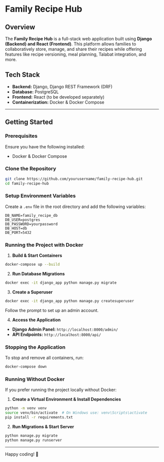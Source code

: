 # Family Recipe Hub

## Overview
The **Family Recipe Hub** is a full-stack web application built using **Django (Backend) and React (Frontend)**. This platform allows families to collaboratively store, manage, and share their recipes while offering features like recipe versioning, meal planning, Talabat integration, and more.

## Tech Stack
- **Backend:** Django, Django REST Framework (DRF)
- **Database:** PostgreSQL
- **Frontend:** React (to be developed separately)
- **Containerization:** Docker & Docker Compose

---

## Getting Started

### Prerequisites
Ensure you have the following installed:
- Docker & Docker Compose

### Clone the Repository
```bash
git clone https://github.com/yourusername/family-recipe-hub.git
cd family-recipe-hub
```

### Setup Environment Variables
Create a `.env` file in the root directory and add the following variables:
```
DB_NAME=family_recipe_db
DB_USER=postgres
DB_PASSWORD=yourpassword
DB_HOST=db
DB_PORT=5432
```

### Running the Project with Docker
1. **Build & Start Containers**
```bash
docker-compose up --build
```

2. **Run Database Migrations**
```bash
docker exec -it django_app python manage.py migrate
```

3. **Create a Superuser**
```bash
docker exec -it django_app python manage.py createsuperuser
```
Follow the prompt to set up an admin account.

4. **Access the Application**
- **Django Admin Panel:** `http://localhost:8000/admin/`
- **API Endpoints:** `http://localhost:8000/api/`

### Stopping the Application
To stop and remove all containers, run:
```bash
docker-compose down
```

### Running Without Docker
If you prefer running the project locally without Docker:
1. **Create a Virtual Environment & Install Dependencies**
```bash
python -m venv venv
source venv/bin/activate  # On Windows use: venv\Scripts\activate
pip install -r requirements.txt
```
2. **Run Migrations & Start Server**
```bash
python manage.py migrate
python manage.py runserver
```

---

Happy coding! 🚀